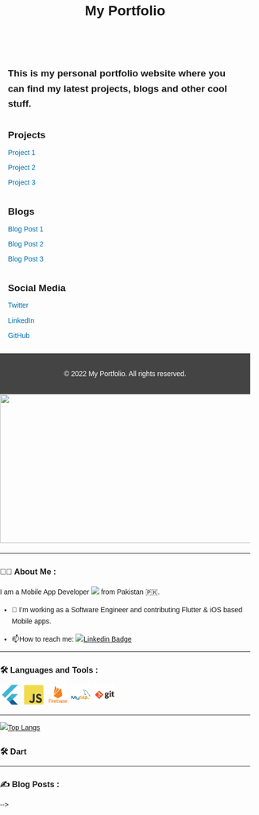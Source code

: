 <!DOCTYPE html>
<html>

<head>
  <meta charset="UTF-8">
  <title>My Portfolio</title>
  <style>
    /* Add styles here */
    body {
      font-family: Arial, sans-serif;
      line-height: 1.6;
      margin: 0;
      padding: 0;
    }

    header {
      background-color: #444;
      color: #fff;
      padding: 1rem;
      text-align: center;
    }

    h1 {
      margin-top: 0;
    }

    .container {
      margin: 0 auto;
      max-width: 800px;
      padding: 1rem;
    }

    .description {
      font-size: 1.2rem;
      font-weight: bold;
      margin-top: 1rem;
    }

    .section {
      margin-top: 2rem;
    }

    .section-header {
      font-size: 1.2rem;
      font-weight: bold;
      margin-bottom: 0.5rem;
    }

    .section-content {
      font-size: 1rem;
      margin: 0;
    }

    .section-list {
      list-style: none;
      margin: 0;
      padding: 0;
    }

    .section-list li {
      margin-bottom: 0.5rem;
    }

    .section-link {
      color: #0072b1;
      text-decoration: none;
    }

    .section-link:hover {
      text-decoration: underline;
    }

    footer {
      background-color: #444;
      color: #fff;
      padding: 1rem;
      text-align: center;
    }
  </style>
</head>

<body>
  <header>
    <h1>My Portfolio</h1>
  </header>
  <div class="container">
    <p class="description">This is my personal portfolio website where you can find my latest projects, blogs and other cool stuff.</p>
    <div class="section">
      <h2 class="section-header">Projects</h2>
      <ul class="section-list">
        <li><a class="section-link" href="#">Project 1</a></li>
        <li><a class="section-link" href="#">Project 2</a></li>
        <li><a class="section-link" href="#">Project 3</a></li>
      </ul>
    </div>
    <div class="section">
      <h2 class="section-header">Blogs</h2>
      <ul class="section-list">
        <li><a class="section-link" href="#">Blog Post 1</a></li>
        <li><a class="section-link" href="#">Blog Post 2</a></li>
        <li><a class="section-link" href="#">Blog Post 3</a></li>
      </ul>
    </div>
    <div class="section">
      <h2 class="section-header">Social Media</h2>
      <ul class="section-list">
        <li><a class="section-link" href="#">Twitter</a></li>
        <li><a class="section-link" href="#">LinkedIn</a></li>
        <li><a class="section-link" href="#">GitHub</a></li>
      </ul>
    </div>
  </div>
  <footer>
    <p>© 2022 My Portfolio. All rights reserved.</p>
  </footer>
</body>

</html>


<!-- <div id="header" align="center">
  <img src="https://media.giphy.com/media/M9gbBd9nbDrOTu1Mqx/giphy.gif" width="100"/>
  <div id="badges">
    <a href="https://www.linkedin.com/in/jawadabbasi616/">
      <img src="https://img.shields.io/badge/LinkedIn-blue?style=for-the-badge&logo=linkedin&logoColor=white" alt="LinkedIn Badge"/>
    </a>
    <a href="https://stackoverflow.com/users/9073894/jawad-abbasi">
      <img src="https://img.shields.io/badge/YouTube-red?style=for-the-badge&logo=youtube&logoColor=white" alt="Youtube Badge"/>
    </a>
    <a href="https://twitter.com/JawadAb07380205">
      <img src="https://img.shields.io/badge/Twitter-blue?style=for-the-badge&logo=twitter&logoColor=white" alt="Twitter Badge"/>
    </a>
  </div>
  <img src="https://komarev.com/ghpvc/?username=your-github-username&style=flat-square&color=blue" alt=""/>
  <h1>
    Hi there, Jawad's Here
    <div height = "10"> </div>
    <img src="https://stackoverflow.com/users/flair/9073894.png?theme=dark" width="150px"/>
    <!--     <img src="https://media.giphy.com/media/hvRJCLFzcasrR4ia7z/giphy.gif" width="30px"/> -->
  </h1>
</div>
<div align="center">
  <img src="https://media.giphy.com/media/dWesBcTLavkZuG35MI/giphy.gif" width="600" height="300"/>
</div>

---

### :woman_technologist: About Me :
I am a Mobile App Developer <img src="https://media.giphy.com/media/WUlplcMpOCEmTGBtBW/giphy.gif" width="30"> from Pakistan 🇵🇰.
- :telescope: I’m working as a Software Engineer and contributing Flutter & iOS based Mobile apps.

- :mailbox:How to reach me: [![Linkedin Badge](https://img.shields.io/badge/-kakbar-blue?style=flat&logo=Linkedin&logoColor=white)]([your-linkedin-url](https://www.linkedin.com/in/jawadabbasi616/))

---

### :hammer_and_wrench: Languages and Tools :
<div>
  
  <img src="https://github.com/devicons/devicon/blob/master/icons/flutter/flutter-original.svg" title="Flutter" alt="Flutter" width="40" height="40"/>&nbsp;
  <img src="https://github.com/devicons/devicon/blob/master/icons/javascript/javascript-original.svg" title="JavaScript" alt="JavaScript" width="40" height="40"/>&nbsp;
  <img src="https://github.com/devicons/devicon/blob/master/icons/firebase/firebase-plain-wordmark.svg" title="Firebase" alt="Firebase" width="40" height="40"/>&nbsp;
  <img src="https://github.com/devicons/devicon/blob/master/icons/mysql/mysql-original-wordmark.svg" title="MySQL"  alt="MySQL" width="40" height="40"/>&nbsp;
  <img src="https://github.com/devicons/devicon/blob/master/icons/git/git-original-wordmark.svg" title="Git" alt="Git" width="40" height="40"/>&nbsp;
</div>

---

[![Top Langs](https://github-readme-stats.vercel.app/api/top-langs/?username=your-github-username&layout=compact&theme=vision-friendly-dark)](https://github.com/anuraghazra/github-readme-stats)
### :hammer_and_wrench: Dart
---

### :writing_hand: Blog Posts :
<!-- BLOG-POST-LIST:START -->
<!-- BLOG-POST-LIST:END -->

 -->
